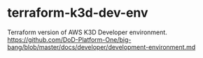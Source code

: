 # terraform-k3d-dev-env
Terraform version of AWS K3D Developer environment.
 https://github.com/DoD-Platform-One/big-bang/blob/master/docs/developer/development-environment.md
